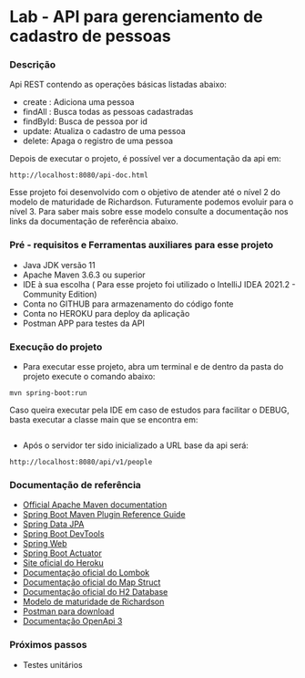 # Lab - API para gerenciamento de cadastro de pessoas

### Descrição

Api REST contendo as operações básicas listadas abaixo:

* create : Adiciona uma pessoa
* findAll : Busca todas as pessoas cadastradas
* findById: Busca de pessoa por id
* update: Atualiza o cadastro de uma pessoa
* delete: Apaga o registro de uma pessoa

Depois de executar o projeto, é possível ver a documentação da api em:

```
http://localhost:8080/api-doc.html
```

Esse projeto foi desenvolvido com o objetivo de atender até o nível 2 do modelo de maturidade de Richardson. Futuramente
podemos evoluir para o nível 3. Para saber mais sobre esse modelo consulte a documentação nos links da documentação de
referência abaixo.

### Pré - requisitos e Ferramentas auxiliares para esse projeto

* Java JDK versão 11
* Apache Maven 3.6.3 ou superior
* IDE à sua escolha ( Para esse projeto foi utilizado o IntelliJ IDEA 2021.2 - Community Edition)
* Conta no GITHUB para armazenamento do código fonte
* Conta no HEROKU para deploy da aplicação
* Postman APP para testes da API

### Execução do projeto

* Para executar esse projeto, abra um terminal e de dentro da pasta do projeto execute o comando abaixo:

```shell script
mvn spring-boot:run 
```

Caso queira executar pela IDE em caso de estudos para facilitar o DEBUG, basta executar a classe main que se encontra
em:

```shell script src/main/java/br/com/izabelrodrigues/personapi/PersonapiApplication.java
```

* Após o servidor ter sido inicializado a URL base da api será:

```
http://localhost:8080/api/v1/people
```

### Documentação de referência

* [Official Apache Maven documentation](https://maven.apache.org/guides/index.html)
* [Spring Boot Maven Plugin Reference Guide](https://docs.spring.io/spring-boot/docs/2.5.4/maven-plugin/reference/html/)
* [Spring Data JPA](https://docs.spring.io/spring-boot/docs/2.5.4/reference/htmlsingle/#boot-features-jpa-and-spring-data)
* [Spring Boot DevTools](https://docs.spring.io/spring-boot/docs/2.5.4/reference/htmlsingle/#using-boot-devtools)
* [Spring Web](https://docs.spring.io/spring-boot/docs/2.5.4/reference/htmlsingle/#boot-features-developing-web-applications)
* [Spring Boot Actuator](https://docs.spring.io/spring-boot/docs/2.5.4/reference/htmlsingle/#production-ready)
* [Site oficial do Heroku](https://www.heroku.com/)
* [Documentação oficial do Lombok](https://projectlombok.org/)
* [Documentação oficial do Map Struct](https://mapstruct.org/)
* [Documentação oficial do H2 Database](https://h2database.com/html/main.html)
* [Modelo de maturidade de Richardson](https://restfulapi.net/richardson-maturity-model/)
* [Postman para download](https://www.postman.com/downloads/)
* [Documentação OpenApi 3](https://springdoc.org/)

### Próximos passos

* Testes unitários